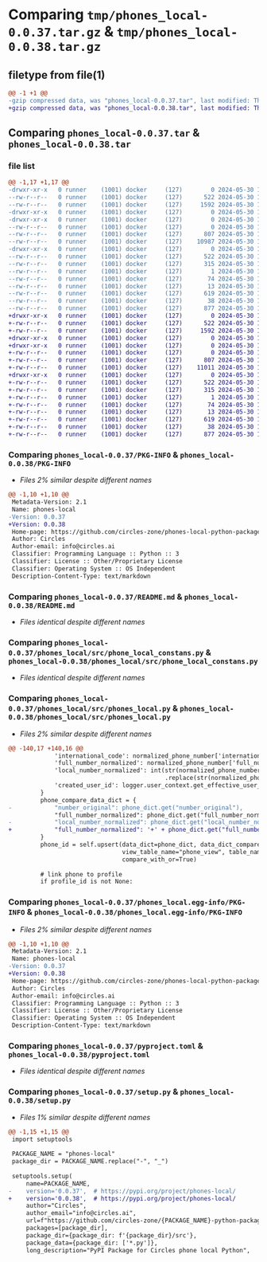 # Comparing `tmp/phones_local-0.0.37.tar.gz` & `tmp/phones_local-0.0.38.tar.gz`

## filetype from file(1)

```diff
@@ -1 +1 @@
-gzip compressed data, was "phones_local-0.0.37.tar", last modified: Thu May 30 15:30:07 2024, max compression
+gzip compressed data, was "phones_local-0.0.38.tar", last modified: Thu May 30 16:30:38 2024, max compression
```

## Comparing `phones_local-0.0.37.tar` & `phones_local-0.0.38.tar`

### file list

```diff
@@ -1,17 +1,17 @@
-drwxr-xr-x   0 runner    (1001) docker     (127)        0 2024-05-30 15:30:07.197425 phones_local-0.0.37/
--rw-r--r--   0 runner    (1001) docker     (127)      522 2024-05-30 15:30:07.197425 phones_local-0.0.37/PKG-INFO
--rw-r--r--   0 runner    (1001) docker     (127)     1592 2024-05-30 15:29:23.000000 phones_local-0.0.37/README.md
-drwxr-xr-x   0 runner    (1001) docker     (127)        0 2024-05-30 15:30:07.193425 phones_local-0.0.37/phones_local/
-drwxr-xr-x   0 runner    (1001) docker     (127)        0 2024-05-30 15:30:07.197425 phones_local-0.0.37/phones_local/src/
--rw-r--r--   0 runner    (1001) docker     (127)        0 2024-05-30 15:29:23.000000 phones_local-0.0.37/phones_local/src/__init__.py
--rw-r--r--   0 runner    (1001) docker     (127)      807 2024-05-30 15:29:23.000000 phones_local-0.0.37/phones_local/src/phone_local_constans.py
--rw-r--r--   0 runner    (1001) docker     (127)    10987 2024-05-30 15:29:23.000000 phones_local-0.0.37/phones_local/src/phones_local.py
-drwxr-xr-x   0 runner    (1001) docker     (127)        0 2024-05-30 15:30:07.197425 phones_local-0.0.37/phones_local.egg-info/
--rw-r--r--   0 runner    (1001) docker     (127)      522 2024-05-30 15:30:07.000000 phones_local-0.0.37/phones_local.egg-info/PKG-INFO
--rw-r--r--   0 runner    (1001) docker     (127)      315 2024-05-30 15:30:07.000000 phones_local-0.0.37/phones_local.egg-info/SOURCES.txt
--rw-r--r--   0 runner    (1001) docker     (127)        1 2024-05-30 15:30:07.000000 phones_local-0.0.37/phones_local.egg-info/dependency_links.txt
--rw-r--r--   0 runner    (1001) docker     (127)       74 2024-05-30 15:30:07.000000 phones_local-0.0.37/phones_local.egg-info/requires.txt
--rw-r--r--   0 runner    (1001) docker     (127)       13 2024-05-30 15:30:07.000000 phones_local-0.0.37/phones_local.egg-info/top_level.txt
--rw-r--r--   0 runner    (1001) docker     (127)      619 2024-05-30 15:29:43.000000 phones_local-0.0.37/pyproject.toml
--rw-r--r--   0 runner    (1001) docker     (127)       38 2024-05-30 15:30:07.197425 phones_local-0.0.37/setup.cfg
--rw-r--r--   0 runner    (1001) docker     (127)      877 2024-05-30 15:29:23.000000 phones_local-0.0.37/setup.py
+drwxr-xr-x   0 runner    (1001) docker     (127)        0 2024-05-30 16:30:38.114360 phones_local-0.0.38/
+-rw-r--r--   0 runner    (1001) docker     (127)      522 2024-05-30 16:30:38.114360 phones_local-0.0.38/PKG-INFO
+-rw-r--r--   0 runner    (1001) docker     (127)     1592 2024-05-30 16:30:10.000000 phones_local-0.0.38/README.md
+drwxr-xr-x   0 runner    (1001) docker     (127)        0 2024-05-30 16:30:38.114360 phones_local-0.0.38/phones_local/
+drwxr-xr-x   0 runner    (1001) docker     (127)        0 2024-05-30 16:30:38.114360 phones_local-0.0.38/phones_local/src/
+-rw-r--r--   0 runner    (1001) docker     (127)        0 2024-05-30 16:30:10.000000 phones_local-0.0.38/phones_local/src/__init__.py
+-rw-r--r--   0 runner    (1001) docker     (127)      807 2024-05-30 16:30:10.000000 phones_local-0.0.38/phones_local/src/phone_local_constans.py
+-rw-r--r--   0 runner    (1001) docker     (127)    11011 2024-05-30 16:30:10.000000 phones_local-0.0.38/phones_local/src/phones_local.py
+drwxr-xr-x   0 runner    (1001) docker     (127)        0 2024-05-30 16:30:38.114360 phones_local-0.0.38/phones_local.egg-info/
+-rw-r--r--   0 runner    (1001) docker     (127)      522 2024-05-30 16:30:38.000000 phones_local-0.0.38/phones_local.egg-info/PKG-INFO
+-rw-r--r--   0 runner    (1001) docker     (127)      315 2024-05-30 16:30:38.000000 phones_local-0.0.38/phones_local.egg-info/SOURCES.txt
+-rw-r--r--   0 runner    (1001) docker     (127)        1 2024-05-30 16:30:38.000000 phones_local-0.0.38/phones_local.egg-info/dependency_links.txt
+-rw-r--r--   0 runner    (1001) docker     (127)       74 2024-05-30 16:30:38.000000 phones_local-0.0.38/phones_local.egg-info/requires.txt
+-rw-r--r--   0 runner    (1001) docker     (127)       13 2024-05-30 16:30:38.000000 phones_local-0.0.38/phones_local.egg-info/top_level.txt
+-rw-r--r--   0 runner    (1001) docker     (127)      619 2024-05-30 16:30:17.000000 phones_local-0.0.38/pyproject.toml
+-rw-r--r--   0 runner    (1001) docker     (127)       38 2024-05-30 16:30:38.114360 phones_local-0.0.38/setup.cfg
+-rw-r--r--   0 runner    (1001) docker     (127)      877 2024-05-30 16:30:10.000000 phones_local-0.0.38/setup.py
```

### Comparing `phones_local-0.0.37/PKG-INFO` & `phones_local-0.0.38/PKG-INFO`

 * *Files 2% similar despite different names*

```diff
@@ -1,10 +1,10 @@
 Metadata-Version: 2.1
 Name: phones-local
-Version: 0.0.37
+Version: 0.0.38
 Home-page: https://github.com/circles-zone/phones-local-python-package
 Author: Circles
 Author-email: info@circles.ai
 Classifier: Programming Language :: Python :: 3
 Classifier: License :: Other/Proprietary License
 Classifier: Operating System :: OS Independent
 Description-Content-Type: text/markdown
```

### Comparing `phones_local-0.0.37/README.md` & `phones_local-0.0.38/README.md`

 * *Files identical despite different names*

### Comparing `phones_local-0.0.37/phones_local/src/phone_local_constans.py` & `phones_local-0.0.38/phones_local/src/phone_local_constans.py`

 * *Files identical despite different names*

### Comparing `phones_local-0.0.37/phones_local/src/phones_local.py` & `phones_local-0.0.38/phones_local/src/phones_local.py`

 * *Files 2% similar despite different names*

```diff
@@ -140,17 +140,16 @@
             'international_code': normalized_phone_number['international_code'],
             'full_number_normalized': normalized_phone_number['full_number_normalized'],
             'local_number_normalized': int(str(normalized_phone_number['full_number_normalized'])
                                            .replace(str(normalized_phone_number['international_code']), '')),
             'created_user_id': logger.user_context.get_effective_user_id(),
         }
         phone_compare_data_dict = {
-            "number_original": phone_dict.get("number_original"),
             "full_number_normalized": phone_dict.get("full_number_normalized"),
-            "local_number_normalized": phone_dict.get("local_number_normalized"),
+            "full_number_normalized": '+' + phone_dict.get("full_number_normalized"),   # TODO: delete this line when we won't have '+' in any full_number_normalized entry
         }
         phone_id = self.upsert(data_dict=phone_dict, data_dict_compare=phone_compare_data_dict,
                                view_table_name="phone_view", table_name="phone_table",
                                compare_with_or=True)
 
         # link phone to profile
         if profile_id is not None:
```

### Comparing `phones_local-0.0.37/phones_local.egg-info/PKG-INFO` & `phones_local-0.0.38/phones_local.egg-info/PKG-INFO`

 * *Files 2% similar despite different names*

```diff
@@ -1,10 +1,10 @@
 Metadata-Version: 2.1
 Name: phones-local
-Version: 0.0.37
+Version: 0.0.38
 Home-page: https://github.com/circles-zone/phones-local-python-package
 Author: Circles
 Author-email: info@circles.ai
 Classifier: Programming Language :: Python :: 3
 Classifier: License :: Other/Proprietary License
 Classifier: Operating System :: OS Independent
 Description-Content-Type: text/markdown
```

### Comparing `phones_local-0.0.37/pyproject.toml` & `phones_local-0.0.38/pyproject.toml`

 * *Files identical despite different names*

### Comparing `phones_local-0.0.37/setup.py` & `phones_local-0.0.38/setup.py`

 * *Files 1% similar despite different names*

```diff
@@ -1,15 +1,15 @@
 import setuptools
 
 PACKAGE_NAME = "phones-local"
 package_dir = PACKAGE_NAME.replace("-", "_")
 
 setuptools.setup(
     name=PACKAGE_NAME,
-    version='0.0.37',  # https://pypi.org/project/phones-local/
+    version='0.0.38',  # https://pypi.org/project/phones-local/
     author="Circles",
     author_email="info@circles.ai",
     url=f"https://github.com/circles-zone/{PACKAGE_NAME}-python-package",
     packages=[package_dir],
     package_dir={package_dir: f'{package_dir}/src'},
     package_data={package_dir: ['*.py']},
     long_description="PyPI Package for Circles phone local Python",
```

